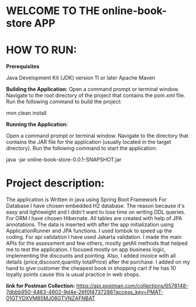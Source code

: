 # **WELCOME TO THE online-book-store APP**


# HOW TO RUN:

**Prerequisites**

Java Development Kit (JDK) version 11 or later
Apache Maven

**Building the Application:**
Open a command prompt or terminal window.
Navigate to the root directory of the project that contains the pom.xml file.
Run the following command to build the project:

mvn clean install

**Running the Application:**

Open a command prompt or terminal window.
Navigate to the directory that contains the JAR file for the application (usually located in the target directory).
Run the following command to start the application:

java -jar online-book-store-0.0.1-SNAPSHOT.jar



# Project description:

The application is Written in java using Spring Boot Framework
For Database I have chosen embedded H2 database.
The reason because it's easy and lightweight and I didn't want to lose time on writing DDL queries.
For ORM I have chosen Hibernate. All tables are created with help of JPA annotations.
The data is inserted with after the app initialization using ApplicationRunner and JPA functions.
I used lombok to speed up the coding. For api validation I have used Jakarta validation.
I made the main APIs for the assessment and few others, mostly getAll methods that helped me to test the application.
I focused mostly on app business logic, implementing the discounts and pointing. Also, I added invoice with all details
(price,discount,quantity totalPrice) after the purchase.
I added on my hand to give customer the cheapest book in shopping cart if he has 10 loyalty points cause this is usual 
practice in web shops.


**link for Postman Collection:**
https://api.postman.com/collections/6578148-7dbbb950-4463-4602-9d4e-26f0f4737286?access_key=PMAT-01GTYDXVM85MJ08GTVNZAFNBAT
